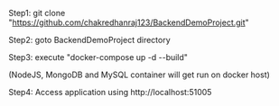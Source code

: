 Step1: git clone "https://github.com/chakredhanraj123/BackendDemoProject.git"

Step2: goto BackendDemoProject directory

Step3: execute "docker-compose up -d --build"

(NodeJS, MongoDB and MySQL container will get run on docker host)

Step4: Access application using http://localhost:51005
